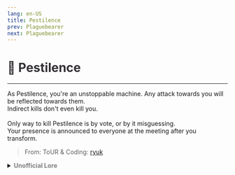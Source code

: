 ```yaml
---
lang: en-US
title: Pestilence
prev: Plaguebearer
next: Plaguebearer
---
```


# <font color=#343136>🧫 <b>Pestilence</b></font> <Badge text="Apocalypse" type="tip" vertical="middle"/>
---

As Pestilence, you're an unstoppable machine. Any attack towards you will be reflected towards them.<br>
Indirect kills don't even kill you.<br><br>
Only way to kill Pestilence is by vote, or by it misguessing.<br>
Your presence is announced to everyone at the meeting after you transform.

> From: ToUR & Coding: [ryuk](#)

<details>
<summary><b><font color=gray>Unofficial Lore</font></b></summary>

Pestilence - Die.
"AAAAH" (This is repetitive I know)
The Plague bearer took the anti dote and... Ahh Finally I can be healthy.. As he took the antidote he was cured of the plague he transferred to others and the people that interacted with the infected people..
 
The Pestilence had weakened the crew who could only kill other weakened crewmates
The Pestilence was invulnerable to every threat from the beans except being ejected... And then the war of 1889 started and..
The pestilence started slashing and killing and Stabbing every crewmate in sight... And the sheriff tried to kill him but he put too much power to overpower the Pestilence and stumbled over and died
 
Win for the pestilence...
[ A curious Person who Had a plague and transferred it then killed it In a nutshell ]
 
The end... of the group of four that conquered amongus
 
They brought an Apocolypse.. And killed everyone
 
The horsemen of the Apocolypse

> Submitted by: champofchamps78
</details>